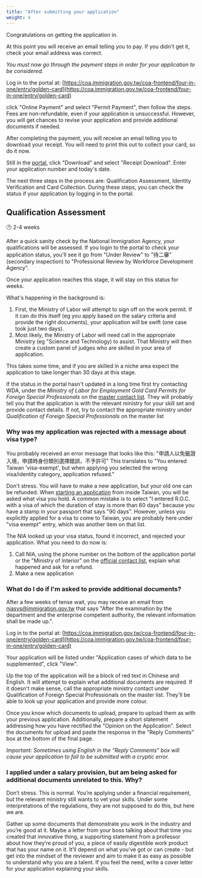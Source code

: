 ```yaml
---
title: "After submitting your application"
weight: 4
---
```

<!--- (c) Tom Fifield, licensed under a
Creative Commons Attribution-NonCommercial-ShareAlike 4.0 International License. -->
Congratulations on getting the application in.

At this point you will receive an email telling you to pay.
If you didn't get it, check your email address was correct.

_You must now go through the payment steps in order for your application to be considered._

Log in to the portal at:
[https://coa.immigration.gov.tw/coa-frontend/four-in-one/entry/golden-card](https://coa.immigration.gov.tw/coa-frontend/four-in-one/entry/golden-card)

click "Online Payment" and select "Permit Payment", then follow the steps. Fees are non-refundable,
 even if your application is unsuccessful. However, you will get chances to revise your application
 and provide additional documents if needed.

After completing the payment, you will receive an email telling you to download your receipt.
 You will need to print this out to collect your card, so do it now.

Still in the [portal](https://coa.immigration.gov.tw/coa-frontend/four-in-one/entry/golden-card),
 click "Download" and select "Receipt Download". Enter your application number and today's date.

The next three steps in the process are: Qualification Assessment, Identity Verification and Card Collection.
During these steps, you can check the status if your application by logging in to the portal.

## Qualification Assessment
🕑 2-4 weeks

After a quick sanity check by the National Immigration Agency, your qualifications will be assessed.
If you login to the portal to check your application status, you'll see it go from "Under Review"
 to "待二審" (secondary inspection) to "Professional Review by Workforce Development Agency".

Once your application reaches this stage, it will stay on this status for weeks.

What's happening in the background is: 
1. First, the Ministry of Labor will attempt to sign off on the work permit. If it can do this itself (eg you apply based on the salary criteria and provide the right documents), your application will be swift (one case took just two days).
1. Most likely, the Ministry of Labor will need call in the appropriate Ministry (eg "Science and Technology) to assist. That Ministry will then create a custom panel of judges who are skilled in your area of application.

This takes some time, and if you are skilled in a niche area expect the application to take longer than 30 days at this stage.


If the status in the portal hasn't updated in a long time first try contacting WDA, under the _Ministry of Labor for Employment Gold Card Permits for Foreign Special Professionals_ on the [master contact list](https://foreigntalentact.ndc.gov.tw/en/cp.aspx?n=D927ED39BDAE7478&s=DA2F7BC919B77E24).
 They will probably tell you that the application is with the relevant ministry for your skill set and provide contact details.
 If not, try to contact the appropriate ministry under _Qualification of Foreign Special Professionals_ on the master list

### Why was my application was rejected with a message about visa type?
You probably received an error message that looks like this: "申請人以免籤證入境，申請時身份類別選擇錯誤，不予許可"
 This translates to "You entered Taiwan 'visa-exempt', but when applying you selected the wrong
 visa/identity category, application refused."

Don't stress. You will have to make a new application, but your old one can be refunded.
 When [starting an application](/application-faq/application/#starting-your-application) from inside
 Taiwan, you will be asked what visa you hold. A common mistake is to select
 "I entered R.O.C. with a visa of which the duration of stay is more than 60 days" because you have a
 stamp in your passport that says "90 days". However, unless you explicitly applied for a visa to
 come to Taiwan, you are probably here under "visa exempt" entry, which was another item on that list.

The NIA looked up your visa status, found it incorrect, and rejected your application.
 What you need to do now is:
1. Call NIA, using the phone number on the bottom of the application portal or the "Ministry of Interior" on the [official contact list](https://foreigntalentact.ndc.gov.tw/en/cp.aspx?n=D927ED39BDAE7478&s=DA2F7BC919B77E24), explain what happened and ask for a refund.
1. Make a new application



### What do I do if I'm asked to provide additional documents?
After a few weeks of tense wait, you may receive an email from niasys@immigration.gov.tw that says
"After the examination by the department and the enterprise competent authority, the relevant information shall be made up.".

Log in to the portal at:
[https://coa.immigration.gov.tw/coa-frontend/four-in-one/entry/golden-card](https://coa.immigration.gov.tw/coa-frontend/four-in-one/entry/golden-card)

Your application will be listed under "Application cases of which data to be supplemented", click "View".

Up the top of the application will be a block of red text in Chinese and English. It will attempt
 to explain what additional documents are required. If it doesn't make sense, call the appropriate
ministry contact under Qualification of Foreign Special Professionals on the master list. They'll be
 able to look up your application and provide more colour.

Once you know which documents to upload, prepare to upload them as with your previous application.
 Additionally, prepare a short statement addressing how you have rectified the "Opinion
 on the Application". Select the documents for upload and paste the response in the "Reply Comments"
 box at the bottom of the final page.

_Important: Sometimes using English in the "Reply Comments" box will cause your application to fail
 to be submitted with a cryptic error._

### I applied under a salary provision, but am being asked for additional documents unrelated to this. Why?
Don’t stress. This is normal. You’re applying under a financial requirement, but the relevant
 ministry still wants to vet your skills. Under some interpretations of the regulations, they
 are not supposed to do this, but here we are.

Gather up some documents that demonstrate you work in the industry and you’re good at it. Maybe a
 letter from your boss talking about that time you created that innovative thing, a supporting
 statement from a professor about how they’re proud of you, a piece of easily digestible work
 product that has your name on it. It’ll depend on what you’ve got or can create - but get into
 the mindset of the reviewer and aim to make it as easy as possible to understand why you are a
 talent. If you feel the need, write a cover letter for your application explaining your skills.
